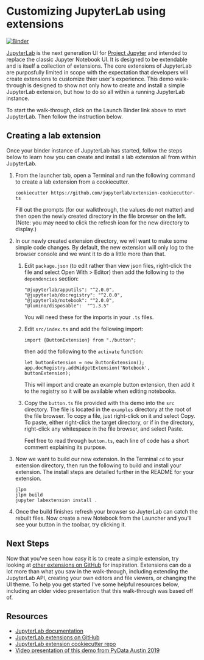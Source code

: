 # Customizing JupyterLab using extensions

[![Binder](http://mybinder.org/badge_logo.svg)](https://mybinder.org/v2/gh/ajbozarth/SciPy2020/master?urlpath=lab)

[JupyterLab](https://jupyterlab.readthedocs.io/en/stable/) is the next generation UI for [Project Jupyter](https://jupyter.org) and intended to replace the classic Jupyter Notebook UI. It is designed to be extendable and is itself a collection of extensions. The core extensions of JupyterLab are purposfully limited in scope with the expectation that developers will create extensions to customize thier user's experience. This demo walk-through is designed to show not only how to create and install a simple JupyterLab extension, but how to do so all within a running JupyterLab instance.

To start the walk-through, click on the Launch Binder link above to start JupyterLab. Then follow the instruction below.

## Creating a lab extension

Once your binder instance of JupyterLab has started, follow the steps below to learn how you can create and install a lab extension all from within JupyterLab.

1. From the launcher tab, open a Terminal and run the following command to create a lab extension from a cookiecutter.

    ```
    cookiecutter https://github.com/jupyterlab/extension-cookiecutter-ts
    ```

    Fill out the prompts (for our walkthrough, the values do not matter) and then open the newly created directory in the file browser on the left.
    (Note: you may need to click the refresh icon for the new directory to display.)

1. In our newly created extension directory, we will want to make some simple code changes. By default, the new extension will only log to the browser console and we want it to do a little more than that.

    1. Edit `package.json` (to edit rather than view json files, right-click the file and select Open With > Editor) then add the following to the `dependencies` section:

        ```
        "@jupyterlab/apputils": "^2.0.0",
        "@jupyterlab/docregistry": "^2.0.0",
        "@jupyterlab/notebook": "^2.0.0",
        "@lumino/disposable":  "^1.3.5"
        ```

        You will need these for the imports in your `.ts` files.

    1. Edit `src/index.ts` and add the following import:

        ```
        import {ButtonExtension} from "./button";
        ```

        then add the following to the `activate` function:

        ```
        let buttonExtension = new ButtonExtension();
        app.docRegistry.addWidgetExtension('Notebook', buttonExtension);
        ```

        This will import and create an example button extension, then add it to the registry so it will be available when editing notebooks.

    1. Copy the `button.ts` file provided with this demo into the `src` directory. The file is located in the `examples` directory at the root of the file browser. To copy a file, just right-click on it and select Copy. To paste, either right-click the target directory, or if in the directory, right-click any whitespace in the file browser, and select Paste.

        Feel free to read through `button.ts`, each line of code has a short comment explaining its purpose.

1. Now we want to build our new extension. In the Terminal `cd` to your extension directory, then run the following to build and install your extension. The install steps are detailed further in the README for your extension.

    ```
    jlpm
    jlpm build
    jupyter labextension install .
    ```

1. Once the build finishes refresh your browser so JuyterLab can catch the rebuilt files. Now create a new Notebook from the Launcher and you'll see your button in the toolbar, try clicking it.

## Next Steps

Now that you've seen how easy it is to create a simple extension, try looking at [other extensions on GitHub](https://github.com/topics/jupyterlab-extension) for inspiration. Extensions can do a lot more than what you saw in the walk-through, including extending the JupyterLab API, creating your own editors and file viewers, or changing the UI theme. To help you get started I've some helpful resources below, including an older video presentation that this walk-through was based off of.

## Resources

* [JupyterLab documentation](https://jupyterlab.readthedocs.io/en/stable/)
* [JupyterLab extensions on GitHub](https://github.com/topics/jupyterlab-extension)
* [JupyterLab extension cookiecutter repo](https://github.com/jupyterlab/extension-cookiecutter-ts)
* [Video presentation of this demo from PyData Austin 2019](https://youtu.be/PT9UIvLWUI0)
